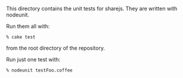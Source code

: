This directory contains the unit tests for sharejs. They are written with nodeunit.

Run them all with:

    % cake test

from the root directory of the repository.

Run just one test with:

    % nodeunit testFoo.coffee
